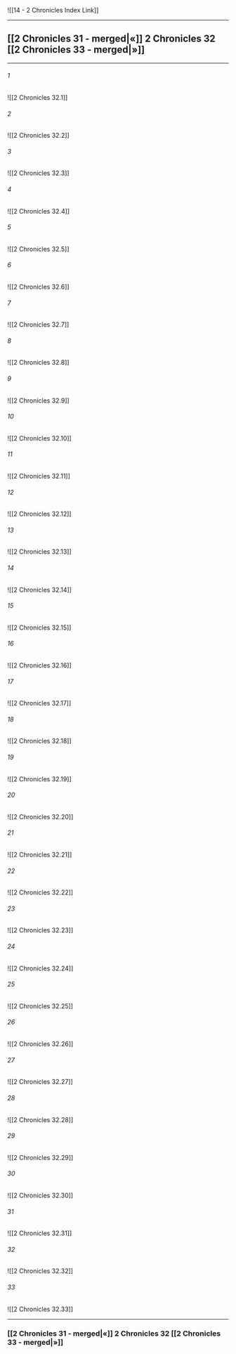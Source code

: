 ![[14 - 2 Chronicles Index Link]]

---
##  [[2 Chronicles 31 - merged|«]] 2 Chronicles 32 [[2 Chronicles 33 - merged|»]]

---

###### 1
![[2 Chronicles 32.1]] 

###### 2
![[2 Chronicles 32.2]] 

###### 3
![[2 Chronicles 32.3]] 

###### 4
![[2 Chronicles 32.4]]

###### 5 
![[2 Chronicles 32.5]] 

###### 6
![[2 Chronicles 32.6]] 

###### 7
![[2 Chronicles 32.7]] 

###### 8
![[2 Chronicles 32.8]] 

###### 9
![[2 Chronicles 32.9]] 

###### 10
![[2 Chronicles 32.10]] 

###### 11
![[2 Chronicles 32.11]] 

###### 12
![[2 Chronicles 32.12]]

###### 13
![[2 Chronicles 32.13]] 

###### 14
![[2 Chronicles 32.14]] 

###### 15
![[2 Chronicles 32.15]]

###### 16
![[2 Chronicles 32.16]] 

###### 17
![[2 Chronicles 32.17]]

###### 18
![[2 Chronicles 32.18]] 

###### 19
![[2 Chronicles 32.19]] 

###### 20
![[2 Chronicles 32.20]]

###### 21
![[2 Chronicles 32.21]] 

###### 22
![[2 Chronicles 32.22]] 

###### 23
![[2 Chronicles 32.23]]

###### 24
![[2 Chronicles 32.24]] 

###### 25
![[2 Chronicles 32.25]]

###### 26
![[2 Chronicles 32.26]] 

###### 27
![[2 Chronicles 32.27]] 

###### 28
![[2 Chronicles 32.28]]

###### 29
![[2 Chronicles 32.29]] 

###### 30
![[2 Chronicles 32.30]] 

###### 31
![[2 Chronicles 32.31]] 

###### 32
![[2 Chronicles 32.32]] 

###### 33
![[2 Chronicles 32.33]]


---
###  [[2 Chronicles 31 - merged|«]] 2 Chronicles 32 [[2 Chronicles 33 - merged|»]]
